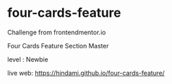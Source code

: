 # four-cards-feature

Challenge from frontendmentor.io

Four Cards Feature Section Master

level : Newbie

live web: https://hindami.github.io/four-cards-feature/

